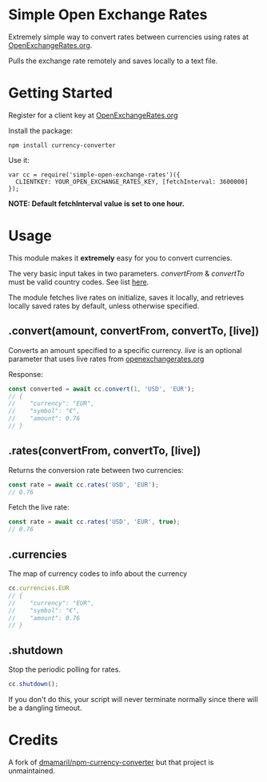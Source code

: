 Simple Open Exchange Rates
==========================

Extremely simple way to convert rates between currencies using rates at [OpenExchangeRates.org](https://openexchangerates.org).

Pulls the exchange rate remotely and saves locally to a text file.

# Getting Started

Register for a client key at [OpenExchangeRates.org](https://openexchangerates.org/signup/free)

Install the package:

```
npm install currency-converter
```

Use it:

```
var cc = require('simple-open-exchange-rates')({
  CLIENTKEY: YOUR_OPEN_EXCHANGE_RATES_KEY, [fetchInterval: 3600000]
});
```

__NOTE: Default fetchInterval value is set to one hour.__

# Usage

This module makes it __extremely__ easy for you to convert currencies.

The very basic input takes in two parameters. _convertFrom_ & _convertTo_ must be valid country codes. See list <a href='http://www.localeplanet.com/api/auto/currencymap.html'> here</a>.

The module fetches live rates on initialize, saves it locally, and retrieves locally saved rates by default, unless otherwise specified.

## .convert(amount, convertFrom, convertTo, [live])

Converts an amount specified to a specific currency. _live_ is an optional parameter
that uses live rates from [openexchangerates.org](https://openexchangerates.org/signup/free)

Response:

```JavaScript
const converted = await cc.convert(1, 'USD', 'EUR');
// {
//    "currency": "EUR",
//    "symbol": "€",
//    "amount": 0.76
// }
```

## .rates(convertFrom, convertTo, [live])

Returns the conversion rate between two currencies:

```JavaScript
const rate = await cc.rates('USD', 'EUR');
// 0.76
```

Fetch the live rate:

```JavaScript
const rate = await cc.rates('USD', 'EUR', true);
// 0.76
```

## .currencies

The map of currency codes to info about the currency

```JavaScript
cc.currencies.EUR
// {
//    "currency": "EUR",
//    "symbol": "€",
//    "amount": 0.76
// }
```

## .shutdown

Stop the periodic polling for rates.

```JavaScript
cc.shutdown();
```

If you don't do this, your script will never terminate normally since
there will be a dangling timeout.

# Credits

A fork of [dmamaril/npm-currency-converter](https://github.com/dmamaril/npm-currency-converter) but that project is unmaintained.
